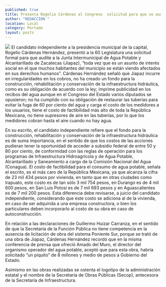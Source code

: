 ```yaml
---
published: true
title: Presenta Rogelio Cárdenas al Congreso  solicitud para que se audite a la Jiapaz
author: "REDACCION "
location: Local
category: Portada
layout: posts
---
```


![](http://i.imgur.com/J05OhTXm.jpg)
El candidato independiente a la presidencia municipal de la capital, Rogelio Cárdenas Hernández, presentó a la 60 Legislatura una solicitud formal para que audite a la Junta Intermunicipal de Agua Potable y Alcantarillado de Zacatecas (Jiapaz), “toda vez que es un asunto de interés social en el que muchos habitantes del municipio se están viendo afectados en sus derechos humanos”.
Cárdenas Hernández señaló que Jiapaz incurre en irregularidades en los cobros, no ha creado un fondo para la construcción, rehabilitación y conservación de la infraestructura hidráulica, como es su obligación de acuerdo con la ley; imprime publicidad en los recibos del agua aunque en el Congreso del Estado varios diputados se opusieron; no ha cumplido con su obligación de restaurar las tuberías para evitar la fuga de 60 por ciento del agua y carga el costo de los medidores a los usuarios, tiene el costo de factibilidad más alto de toda la República Mexicana, no tiene supresores de aire en las tuberías, por lo que los medidores cobran hasta el aire cuando no hay agua.

En su escrito, el candidato independiente refiere que el fondo para la construcción, rehabilitación y conservación de la infraestructura hidráulica es de suma importancia, en el sentido de que los costos de las acciones pudieran tener la oportunidad de acceder a subsidio federal de entre 50 y 80 por ciento, de conformidad con las reglas de operación para los programas de Infraestructura Hidroagrícola y de Agua Potable, Alcantarillado y Saneamiento a cargo de la Comisión Nacional del Agua (Conagua).
El costo de factibilidad para el consumo de agua potable, señala el escrito, es el más caro de la República Mexicana, ya que alcanza la cifra de 23 mil 434 pesos por vivienda, en tanto que en otras ciudades como Irapuato, este costo es de tan sólo 3 mil 754 pesos, en Durango es de 4 mil 600 pesos, en San Luis Potosí es de 7 mil 693 pesos y en Aguascalientes es de 7 mil 200 pesos. 
Esta diferencia debe revisarse, a juicio del candidato independiente, considerando que este costo se adiciona al de la vivienda, en caso de ser adquirida a una empresa constructora, o bien los particulares deben incorporarlo al costo de su obra en caso de autoconstrucción.

En relación a las declaraciones de Guillermo Huizar Carranza, en el sentido de que la Secretaría de la Función Pública no tiene competencia en la ausencia de licitación de obra del sistema Poniente Sur, porque se trató de una obra de Jiapaz, Cárdenas Hernández recordó que en la misma conferencia de prensa que ofreció Amado del Muro, el director del organismo operador del agua potable, aceptó que para esta obra, habría solicitado “un piquito” de 8 millones y medio de pesos a Gobierno del Estado. 

Asimismo en las obras realizadas se ostenta el logotipo de la administración estatal y el nombre de la Secretaría de Obras Públicas (Secop), antecesora de la Secretaría de Infraestructura.

